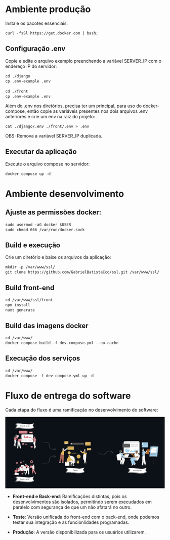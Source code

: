 # Ambiente produção

Instale os pacotes essenciais:

```
curl -fsSl https://get.docker.com | bash;
```

## Configuração .env

Copie e edite o arquivo exemplo preenchendo a variável SERVER_IP com o endereço IP do servidor:

```
cd ./django
cp .env-example .env

cd ./front
cp .env-example .env
```

Além do .env nos diretórios, precisa ter um principal, para uso do docker-compose, então copie as variáveis presentes nos dois arquivos .env anteriores e crie um env na raiz do projeto:

```
cat ./django/.env ./front/.env > .env
```

OBS: Remova a variável SERVER_IP duplicada.

## Executar da aplicação

Execute o arquivo compose no servidor:

```
docker compose up -d
```

# Ambiente desenvolvimento

## Ajuste as permissões docker:

```
sudo usermod -aG docker $USER
sudo chmod 666 /var/run/docker.sock
```

## Build e execução

Crie um diretório e baixe os arquivos da aplicação:

```
mkdir -p /var/www/ssl/
git clone https://github.com/GabrielBatistaCco/ssl.git /var/www/ssl/
```

## Build front-end

```
cd /var/www/ssl/front
npm install
nuxt generate
```

## Build das imagens docker

```
cd /var/www/
docker compose build -f dev-compose.yml --no-cache
```

## Execução dos serviços

```
cd /var/www/
docker compose -f dev-compose.yml up -d
```

# Fluxo de entrega do software

Cada etapa do fluxo é uma ramificação no desenvolvimento do software:

<img src="django/projeto_ssl/images/release-flow.png">

- **Front-end e Back-end**: Ramificações distintas, pois os desenvolvimentos são isolados, permitindo serem execudados em paralelo com segurança de que um não afatará no outro.

- **Teste**: Versão unificada do front-end com o back-end, onde podemos testar sua integração e as funcionlidades programadas.

- **Produção**: A versão disponibilizada para os usuários utilizarem.
